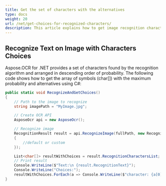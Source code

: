 ```yaml
---
title: Get the set of characters with the alternatives
type: docs
weight: 20
url: /net/get-choices-for-recognized-characters/
description: This article explains how to get image recognition characters and choices to replace them with Aspose.OCR for .NET.
---
```


## Recognize Text on Image with Characters Choices

Aspose.OCR for .NET provides a set of characters found by the recognition algorithm and arranged in descending order of probability. The following code shows how to get the array of symbols (char[]) with the maximum probability and alternatives using C#:


```csharp
public static void RecognizeAndGetChoices()
{
    // Path to the image to recognize
    string imagePath = "MyImage.jpg";

    // Create OCR API
    AsposeOcr api = new AsposeOcr();

	// Recognize image           
	RecognitionResult result = api.RecognizeImage(fullPath, new RecognitionSettings
	{
		//default or custom
	});

	List<char[]> resultWithChoices = result.RecognitionCharactersList;
	// Print result
	Console.WriteLine($"Text:\n {result.RecognitionText}");
	Console.WriteLine("Choices:");
	resultWithChoices.ForEach(a => Console.WriteLine($"character: {a[0]} . Choices: {a[1]} {a[2]} {a[3]} {a[4]}"));
}
```
